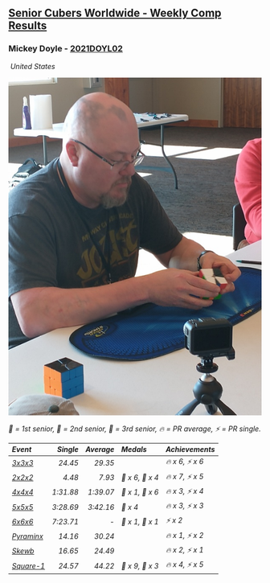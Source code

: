 <style>table {white-space: nowrap;}</style>
<link rel="stylesheet" type="text/css" href="/scw-comp/css/flags.css" />

## [Senior Cubers Worldwide - Weekly Comp Results](/scw-comp/results/)
### Mickey Doyle - [2021DOYL02](https://www.worldcubeassociation.org/persons/2021DOYL02)

<i class="flag flag-US" />&nbsp;United States

![Mickey Doyle](1644595509.jpg)

<span style="white-space: nowrap;">🥇 = 1st senior</span>, <span style="white-space: nowrap;">🥈 = 2nd senior</span>, <span style="white-space: nowrap;">🥉 = 3rd senior</span>, <span style="white-space: nowrap;">🔥 = PR average</span>, <span style="white-space: nowrap;">⚡ = PR single</span>.

| Event | Single | Average | Medals | Achievements|
| :-- | --: | --: | :-- | :-- |
| [3x3x3](333.md) | 24.45 | 29.35 |  | 🔥 x 6, ⚡ x 6 |
| [2x2x2](222.md) | 4.48 | 7.93 | 🥈 x 6, 🥉 x 4 | 🔥 x 7, ⚡ x 5 |
| [4x4x4](444.md) | 1:31.88 | 1:39.07 | 🥈 x 1, 🥉 x 6 | 🔥 x 3, ⚡ x 4 |
| [5x5x5](555.md) | 3:28.69 | 3:42.16 | 🥉 x 4 | 🔥 x 3, ⚡ x 3 |
| [6x6x6](666.md) | 7:23.71 | - | 🥇 x 1, 🥈 x 1 | ⚡ x 2 |
| [Pyraminx](pyram.md) | 14.16 | 30.24 |  | 🔥 x 1, ⚡ x 2 |
| [Skewb](skewb.md) | 16.65 | 24.49 |  | 🔥 x 2, ⚡ x 1 |
| [Square-1](sq1.md) | 24.57 | 44.22 | 🥈 x 9, 🥉 x 3 | 🔥 x 4, ⚡ x 5 |

<!-- Global site tag (gtag.js) - Google Analytics -->
<script async src="https://www.googletagmanager.com/gtag/js?id=UA-86348435-3"></script>
<script>window.dataLayer = window.dataLayer || []; function gtag() {dataLayer.push(arguments);} gtag('js', new Date()); gtag('config', 'UA-86348435-3');</script>
